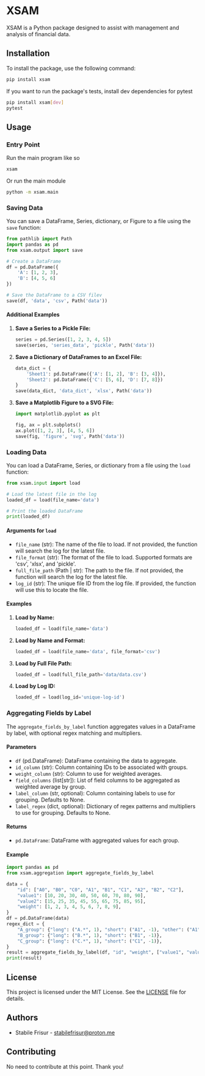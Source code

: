 # XSAM

XSAM is a Python package designed to assist with management and analysis of financial data.

## Installation

To install the package, use the following command:

```sh
pip install xsam
```

If you want to run the package's tests, install dev dependencies for pytest
```sh
pip install xsam[dev]
pytest
```

## Usage

### Entry Point
Run the main program like so

```sh
xsam
```

Or run the main module

```sh
python -m xsam.main
```

### Saving Data
You can save a DataFrame, Series, dictionary, or Figure to a file using the `save` function:
```python
from pathlib import Path
import pandas as pd
from xsam.output import save

# Create a DataFrame
df = pd.DataFrame({
    'A': [1, 2, 3],
    'B': [4, 5, 6]
})

# Save the DataFrame to a CSV filev
save(df, 'data', 'csv', Path('data'))
```

#### Additional Examples
1. **Save a Series to a Pickle File:**
    ```python
    series = pd.Series([1, 2, 3, 4, 5])
    save(series, 'series_data', 'pickle', Path('data'))
    ```

2. **Save a Dictionary of DataFrames to an Excel File:**
    ```python
    data_dict = {
        'Sheet1': pd.DataFrame({'A': [1, 2], 'B': [3, 4]}),
        'Sheet2': pd.DataFrame({'C': [5, 6], 'D': [7, 8]})
    }
    save(data_dict, 'data_dict', 'xlsx', Path('data'))
    ```

3. **Save a Matplotlib Figure to a SVG File:**
    ```python
    import matplotlib.pyplot as plt

    fig, ax = plt.subplots()
    ax.plot([1, 2, 3], [4, 5, 6])
    save(fig, 'figure', 'svg', Path('data'))
    ```

### Loading Data
You can load a DataFrame, Series, or dictionary from a file using the `load` function:
```python
from xsam.input import load

# Load the latest file in the log
loaded_df = load(file_name='data')

# Print the loaded DataFrame
print(loaded_df)
```

#### Arguments for `load`
- `file_name` (str): The name of the file to load. If not provided, the function will search the log for the latest file.
- `file_format` (str): The format of the file to load. Supported formats are 'csv', 'xlsx', and 'pickle'.
- `full_file_path` (Path | str): The path to the file. If not provided, the function will search the log for the latest file.
- `log_id` (str): The unique file ID from the log file. If provided, the function will use this to locate the file.

#### Examples
1. **Load by Name:**
    ```python
    loaded_df = load(file_name='data')
    ```

2. **Load by Name and Format:**
    ```python
    loaded_df = load(file_name='data', file_format='csv')
    ```

3. **Load by Full File Path:**
    ```python
    loaded_df = load(full_file_path='data/data.csv')
    ```

4. **Load by Log ID:**
    ```python
    loaded_df = load(log_id='unique-log-id')
    ```

### Aggregating Fields by Label

The `aggregate_fields_by_label` function aggregates values in a DataFrame by label, with optional regex matching and multipliers.

#### Parameters

- `df` (pd.DataFrame): DataFrame containing the data to aggregate.
- `id_column` (str): Column containing IDs to be associated with groups.
- `weight_column` (str): Column to use for weighted averages.
- `field_columns` (list[str]): List of field columns to be aggregated as weighted average by group.
- `label_column` (str, optional): Column containing labels to use for grouping. Defaults to None.
- `label_regex` (dict, optional): Dictionary of regex patterns and multipliers to use for grouping. Defaults to None.

#### Returns

- `pd.DataFrame`: DataFrame with aggregated values for each group.

#### Example

```python
import pandas as pd
from xsam.aggregation import aggregate_fields_by_label

data = {
    "id": ["A0", "B0", "C0", "A1", "B1", "C1", "A2", "B2", "C2"],
    "value1": [10, 20, 30, 40, 50, 60, 70, 80, 90],
    "value2": [15, 25, 35, 45, 55, 65, 75, 85, 95],
    "weight": [1, 2, 3, 4, 5, 6, 7, 8, 9],
}
df = pd.DataFrame(data)
regex_dict = {
    "A_group": {"long": ("A.*", 1), "short": ("A1", -1), "other": ("A1", 1)},
    "B_group": {"long": ("B.*", 1), "short": ("B1", -1)},
    "C_group": {"long": ("C.*", 1), "short": ("C1", -1)},
}
result = aggregate_fields_by_label(df, "id", "weight", ["value1", "value2"], label_regex=regex_dict)
print(result)
```

## License

This project is licensed under the MIT License. See the [LICENSE](LICENSE) file for details.

## Authors

- Stabile Frisur - [stabilefrisur@proton.me](mailto:stabilefrisur@proton.me)

## Contributing

No need to contribute at this point. Thank you!
